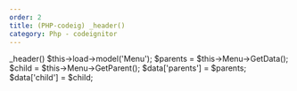 ```yaml
---
order: 2
title: (PHP-codeig) _header()
category: Php - codeignitor
---
```


_header()
	$this->load->model('Menu');
	$parents = $this->Menu->GetData();
	$child = $this->Menu->GetParent();
	$data['parents'] = $parents;
	$data['child'] = $child;

